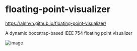 # floating-point-visualizer
https://alnnvn.github.io/floating-point-visualizer/

A dynamic bootstrap-based IEEE 754 floating point visualizer

![image](https://user-images.githubusercontent.com/108158031/199599771-8b49eaba-a3ef-4daf-b470-6dd2664af5c7.png)

